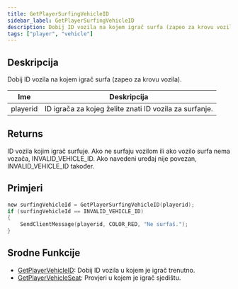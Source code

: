 ```yaml
---
title: GetPlayerSurfingVehicleID
sidebar_label: GetPlayerSurfingVehicleID
description: Dobij ID vozila na kojem igrač surfa (zapeo za krovu vozila).
tags: ["player", "vehicle"]
---
```


## Deskripcija

Dobij ID vozila na kojem igrač surfa (zapeo za krovu vozila).

| Ime      | Deskripcija                                            |
| -------- | ------------------------------------------------------ |
| playerid | ID igrača za kojeg želite znati ID vozila za surfanje. |

## Returns

ID vozila kojim igrač surfuje. Ako ne surfaju vozilom ili ako vozilo surfa nema vozača, INVALID_VEHICLE_ID. Ako navedeni uređaj nije povezan, INVALID_VEHICLE_ID također.

## Primjeri

```c
new surfingVehicleId = GetPlayerSurfingVehicleID(playerid);
if (surfingVehicleId == INVALID_VEHICLE_ID)
{
    SendClientMessage(playerid, COLOR_RED, "Ne surfaš.");
}
```

## Srodne Funkcije

- [GetPlayerVehicleID](GetPlayerVehicleID): Dobij ID vozila u kojem je igrač trenutno.
- [GetPlayerVehicleSeat](GetPlayerVehicleSeat): Provjeri u kojem je igrač sjedištu.
